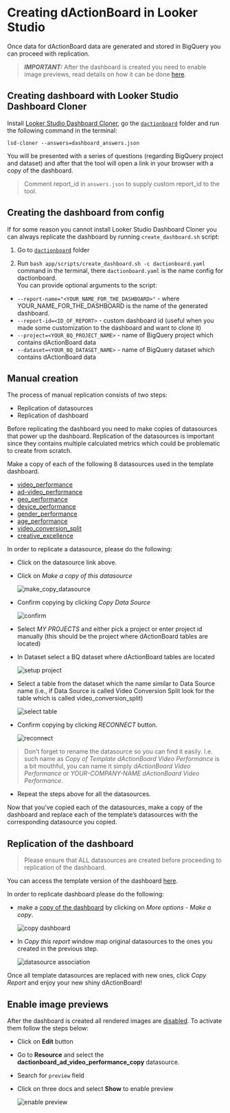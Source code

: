 # Creating dActionBoard in Looker Studio

Once data for dActionBoard data are generated and stored in BigQuery you can
proceed with replication.

> **_IMPORTANT:_** After the dashboard is created you need to enable image previews, read details on how it can be done [here](#enable-image-previews).

## Creating dashboard with Looker Studio Dashboard Cloner

Install [Looker Studio Dashboard Cloner](https://github.com/google/looker-studio-dashboard-cloner),
go the [`dactionboard`](../) folder and run the following command in the terminal:

```
lsd-cloner --answers=dashboard_answers.json
```

You will be presented with a series of questions (regarding BigQuery project and dataset)
and after that the tool will open a link in your browser with a copy of the dashboard.
> Comment report_id in `answers.json` to supply custom report_id to the tool.

## Creating the dashboard from config

If for some reason you cannot install Looker Studio Dashboard Cloner you can always
replicate the dashboard by running `create_dashboard.sh` script:

1. Go to [`dactionboard`](../) folder

2. Run `bash app/scripts/create_dashboard.sh -c dactionboard.yaml`
command in the terminal, there `dactionboard.yaml` is the name config for dactionboard.\
You can provide optional arguments to the script:
* `--report-name="<YOUR_NAME_FOR_THE_DASHBOARD>"` - where YOUR_NAME_FOR_THE_DASHBOARD is the name of the generated dashboard.
* `--report-id=<ID_OF_REPORT>` - custom dashboard id (useful when you made some customization to the dashboard and want to clone it)
* `--project=<YOUR_BQ_PROJECT_NAME>` - name of BigQuery project which contains dActionBoard data
* `--dataset=<YOUR_BQ_DATASET_NAME>` - name of BigQuery dataset which contains dActionBoard data

## Manual creation

The process of manual replication consists of two steps:

* Replication of datasources
* Replication of dashboard


Before replicating the dashboard you need to make copies of datasources that power up the dashboard.
Replication of the datasources is important since they contains multiple calculated metrics which could be problematic to create from scratch.

Make a copy of each of the following 8 datasources used in the template dashboard.
* [video_performance](https://datastudio.google.com/c/u/0/datasources/93fafc92-48e4-46cb-937c-748757d209e4)
* [ad-video_performance](https://datastudio.google.com/c/u/0/datasources/ec8dcbbf-cb84-461b-a866-47beb286131a)
* [geo_performance](https://datastudio.google.com/c/u/0/datasources/eae3304d-bf7a-4a12-9bf7-87d81d5877f6)
* [device_performance](https://datastudio.google.com/c/u/0/datasources/7d8a8244-7aad-46cd-8e30-815337a32c32)
* [gender_performance](https://datastudio.google.com/c/u/0/datasources/891232ad-0a3e-4c34-ad02-3c2d58f175f7)
* [age_performance](https://datastudio.google.com/c/u/0/datasources/9391d85e-7b1a-4b3a-8324-42715f02a0e7)
* [video_conversion_split](https://datastudio.google.com/c/u/0/datasources/c15b4e79-af56-4eba-b1e7-562ec1c4b9f4)
* [creative_excellence](https://datastudio.google.com/c/u/0/datasources/5cf90865-eda5-4db3-9deb-31d6ccee7b07)

In order to replicate a datasource, please do the following:
* Click on the datasource link above.
* Click on *Make a copy of this datasource*

	![make_copy_datasource](src/make_copy_datasource.png)

* Confirm copying by clicking *Copy Data Source*

	![confirm](src/copy_confirm.png)

* Select *MY PROJECTS* and either pick a project or enter project id manually (this should be the project where dActionBoard tables are located)
* In Dataset select a BQ dataset where dActionBoard tables are located

	![setup project](src/setup_project.png)
* Select a table from the dataset which the name similar to Data Source name (i.e., if Data Source is called Video Conversion Split look for the table which is called video_conversion_split)

	![select table](src/select_table.png)

* Confirm copying by clicking *RECONNECT* button.

	![reconnect](src/reconnect.png)


> Don’t forget to rename the datasource so you can find it easily. I.e. such name as *Copy of Template dActionBoard Video Performance* is a bit mouthful, you can name it simply *dActionBoard Video Performance* or *YOUR-COMPANY-NAME dActionBoard Video Performance*.

* Repeat the steps above for all the datasources.

Now that you’ve copied each of the datasources, make a copy of the dashboard and replace each of the template’s datasources with the corresponding datasource you copied.

## Replication of the dashboard

> Please ensure that ALL datasources are created before proceeding to replication of the dashboard.

You can access the template version of the dashboard [here](https://datastudio.google.com/c/u/0/reporting/ad41d2ca-1d20-43a2-97b8-6cfa141e0f7a/page/T20t/).

In order to replicate dashboard please do the following:

* make a [copy of the dashboard](https://support.google.com/datastudio/answer/7175478?hl=en#zippy=%2Cin-this-article) by clicking on *More options - Make a copy*.

	![copy dashboard](src/copy_dashboard.png)

* In *Copy this report* window map original datasources to the ones you created in the previous step.

	![datasource association](src/datasource_association.png)

Once all template datasources are replaced with new ones, click *Copy Report* and enjoy your new shiny dActionBoard!


## Enable image previews

After the dashboard is created all rendered images are [disabled](https://support.google.com/looker-studio/answer/7570489?hl=en#zippy=%2Cin-this-article). To activate them follow the steps below:

* Click on **Edit** button
* Go to **Resource**  and select the **dactionboard_ad_video_performance_copy** datasource.
* Search for `preview` field
* Click on three docs and select **Show** to enable preview

	![enable preview](src/preview_enable.png)
